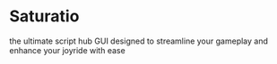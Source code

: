 # Saturatio
the ultimate script hub GUI designed to streamline your gameplay and enhance your joyride with ease
